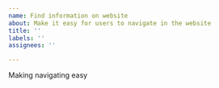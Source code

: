 ```yaml
---
name: Find information on website
about: Make it easy for users to navigate in the website
title: ''
labels: ''
assignees: ''

---
```


Making navigating easy
